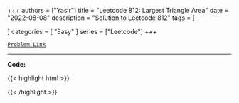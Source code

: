 
+++
authors = ["Yasir"]
title = "Leetcode 812: Largest Triangle Area"
date = "2022-08-08"
description = "Solution to Leetcode 812"
tags = [
    
]
categories = [
    "Easy"
]
series = ["Leetcode"]
+++



[`Problem Link`](https://leetcode.com/problems/largest-triangle-area/description/)

---

**Code:**

{{< highlight html >}}

{{< /highlight >}}

